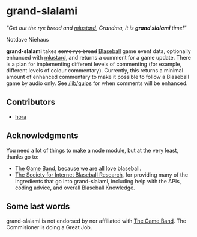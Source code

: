 # grand-slalami

_"Get out the rye bread and [mlustard](https://github.com/hora/mlustard),
Grandma, it is **grand slalami** time!"_

Notdave Niehaus

**grand-slalami** takes ~~some rye bread~~
[Blaseball](https://www.blaseball.com/) game event data,
optionally enhanced with [mlustard](https://github.com/hora/mlustard),
and returns a comment for a game update.
There is a plan for implementing different levels of commenting (for example,
different levels of colour commentary).
Currently, this returns a minimal amount of enhanced commentary to make it
possible to follow a Blaseball game by audio only.
See [/lib/quips](lib/quips) for when comments will be enhanced.

## Contributors

- [hora](https://github.com/hora)

## Acknowledgments

You need a lot of things to make a node module, but at the very least, thanks go
to:

- [The Game Band](https://thegameband.com/), because we are all love blaseball.
- [The Society for Internet Blaseball Research](https://sibr.dev/), for providing
  many of the ingredients that go into grand-slalami, including help with the
  APIs, coding advice, and overall Blaseball Knowledge.

## Some last words

grand-slalami is not endorsed by nor affiliated with [The Game
Band](https://thegameband.com/).
The Commisioner is doing a Great Job.

